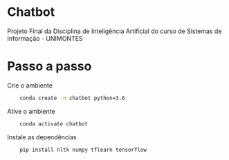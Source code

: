 # Chatbot

Projeto Final da Disciplina de Inteligência Artificial do curso de Sistemas de Informação - UNIMONTES

# Passo a passo

Crie o ambiente

```bash
    conda create -n chatbot python=3.6
```

Ative o ambiente

```bash
    conda activate chatbot
```

Instale as dependências

```bash
    pip install nltk numpy tflearn tensorflow
```
